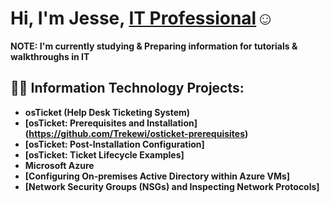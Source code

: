 <H1>Hi, I'm Jesse, <a href="https://linkedin.com/in/jesse-gilbert-0b9399265/">IT Professional</a>☺</h1>
<b>NOTE: I'm currently studying & Preparing information for tutorials & walkthroughs in IT<b/>

<h2>👨‍💻 Information Technology Projects:</h2>

- <b>osTicket (Help Desk Ticketing System)</b>
- [osTicket: Prerequisites and Installation] (https://github.com/Trekewi/osticket-prerequisites)
- [osTicket: Post-Installation Configuration] 
- [osTicket: Ticket Lifecycle Examples]
- <b>Microsoft Azure</b>
- [Configuring On-premises Active Directory within Azure VMs]
- [Network Security Groups (NSGs) and Inspecting Network Protocols]

[linkedin]: https://www.linkedin.com/in/jesse-gilbert-0b9399265/
